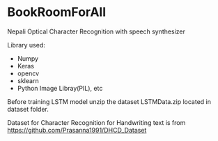 # BookRoomForAll
Nepali Optical Character Recognition with speech synthesizer

Library used:
* Numpy
* Keras
* opencv
* sklearn
* Python Image Libray(PIL), etc


Before training LSTM model unzip the dataset LSTMData.zip located in dataset folder.

Dataset for Character Recognition for Handwriting text is from https://github.com/Prasanna1991/DHCD_Dataset
